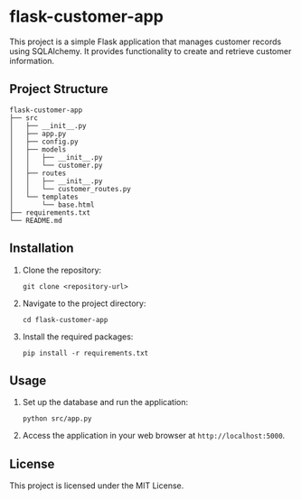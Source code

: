 # flask-customer-app

This project is a simple Flask application that manages customer records using SQLAlchemy. It provides functionality to create and retrieve customer information.

## Project Structure

```
flask-customer-app
├── src
│   ├── __init__.py
│   ├── app.py
│   ├── config.py
│   ├── models
│   │   ├── __init__.py
│   │   └── customer.py
│   ├── routes
│   │   ├── __init__.py
│   │   └── customer_routes.py
│   └── templates
│       └── base.html
├── requirements.txt
└── README.md
```

## Installation

1. Clone the repository:
   ```
   git clone <repository-url>
   ```
2. Navigate to the project directory:
   ```
   cd flask-customer-app
   ```
3. Install the required packages:
   ```
   pip install -r requirements.txt
   ```

## Usage

1. Set up the database and run the application:
   ```
   python src/app.py
   ```
2. Access the application in your web browser at `http://localhost:5000`.

## License

This project is licensed under the MIT License.